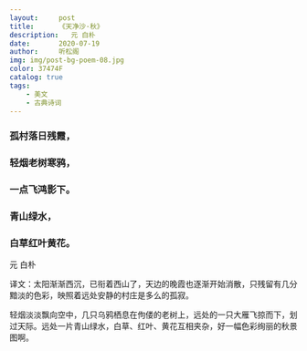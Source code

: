 ```yaml
---
layout:     post
title:      《天净沙·秋》
description:   元 白朴
date:       2020-07-19
author:     听松阁
img: img/post-bg-poem-08.jpg
color: 37474F
catalog: true
tags:
    - 美文
    - 古典诗词
---
```


### 孤村落日残霞，
### 轻烟老树寒鸦，
### 一点飞鸿影下。
### 青山绿水，
### 白草红叶黄花。

元 白朴

译文：太阳渐渐西沉，已衔着西山了，天边的晚霞也逐渐开始消散，只残留有几分黯淡的色彩，映照着远处安静的村庄是多么的孤寂。

轻烟淡淡飘向空中，几只乌鸦栖息在佝偻的老树上，远处的一只大雁飞掠而下，划过天际。远处一片青山绿水，白草、红叶、黄花互相夹杂，好一幅色彩绚丽的秋景图啊。
